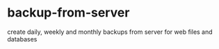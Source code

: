 # backup-from-server
create daily, weekly and monthly backups from server for web files and databases
